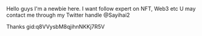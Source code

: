 Hello guys I'm a newbie here.
I want follow expert on NFT, Web3 etc
U may contact me through my Twitter handle @Sayihai2

Thanks
gid:q8VVysbM8qjihnNKKj7R5V
